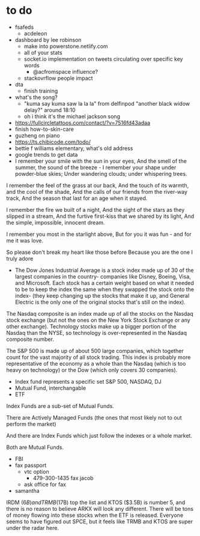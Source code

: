 # to do

- fsafeds
  - acdeleon
- dashboard by lee robinson
  - make into powerstone.netlify.com
  - all of your stats
  - socket.io implementation on tweets circulating over specific key words
    - @acfromspace influence?
  - stackovrflow people impact
- dta
  - finish training
- what's the song?
  - "kuma say kuma saw la la la" from delfinpod "another black widow delay?" around 18:10
  - oh i think it's the michael jackson song
- https://fullcircletattoos.com/contact/?v=7516fd43adaa
- finish how-to-skin-care
- guzheng on piano
- https://ts.chibicode.com/todo/
- bettie f williams elementary, what's old address
- google trends to get data
- I remember your smile with the sun in your eyes,
And the smell of the summer, the sound of the breeze -
I remember your shape under powder-blue skies;
Under wandering clouds; under whispering trees.

I remember the feel of the grass at our back,
And the touch of its warmth, and the cool of the shade,
And the calls of our friends from the river-way track,
And the season that last for an age when it stayed.

I remember the fire we built of a night,
And the sight of the stars as they slipped in a stream,
And the furtive first-kiss that we shared by its light,
And the simple, impossible, innocent dream.

I remember you most in the starlight above,
But for you it was fun - and for me it was love.

So please don't break my heart like those before
Because you are the one I truly adore
- The Dow Jones Industrial Average is a stock index made up of 30 of the largest companies in the country- companies like Disney, Boeing, Visa, and Microsoft. Each stock has a certain weight based on what it needed to be to keep the index the same when they swapped the stock onto the index- (they keep changing up the stocks that make it up, and General Electric is the only one of the original stocks that's still on the index).

The Nasdaq composite is an index made up of all the stocks on the Nasdaq stock exchange (but not the ones on the New York Stock Exchange or any other exchange). Technology stocks make up a bigger portion of the Nasdaq than the NYSE, so technology is over-represented in the Nasdaq composite number.

The S&P 500 is made up of about 500 large companies, which together count for the vast majority of all stock trading. This index is probably more representative of the economy as a whole than the Nasdaq (which is too heavy on technology) or the Dow (which only covers 30 companies).
- Index fund represents a specific set S&P 500, NASDAQ, DJ
- Mutual Fund, interchangable
- ETF 

Index Funds are a sub-set of Mutual Funds.

There are Actively Managed Funds (the ones that most likely not to out perform the market)

And there are Index Funds which just follow the indexes or a whole market.

Both are Mutual Funds.

- FBI
- fax passport
  - vtc option
    - 479-300-1435 fax jacob
  - ask office for fax
- samantha

IRDM ($6B) and TRMB ($17B) top the list and KTOS ($3.5B) is number 5, and there is no reason to believe ARKX will look any different. There will be tons of money flowing into these stocks when the ETF is released. Everyone seems to have figured out SPCE, but it feels like TRMB and KTOS are super under the radar here.